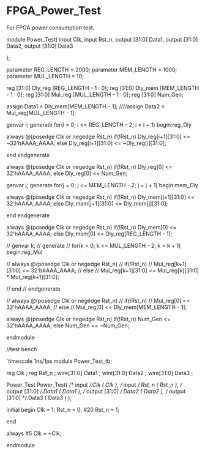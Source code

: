# FPGA_Power_Test
For FPGA power consumption test.


module Power_Test(
input               Clk,
input               Rst_n,
output  [31:0]      Data1,
output  [31:0]      Data2,
output  [31:0]      Data3

);

parameter REG_LENGTH = 2000;
parameter MEM_LENGTH = 1000;
parameter MUL_LENGTH = 10;

reg [31:0]  Dly_reg [REG_LENGTH - 1 : 0];
reg [31:0]  Dly_mem [MEM_LENGTH - 1 : 0];
reg [31:0]  Mul_reg [MUL_LENGTH - 1 : 0];
reg [31:0]  Num_Gen;


assign Data1 = Dly_mem[MEM_LENGTH - 1];
////assign Data2 = Mul_reg[MUL_LENGTH - 1];




genvar i;
generate
	for(i = 0; i <= REG_LENGTH - 2; i = i + 1) begin:reg_Dly

always @(posedge Clk or negedge Rst_n)
    if(!Rst_n)
        Dly_reg[i+1][31:0] <= ~32'hAAAA_AAAA;
    else
        Dly_reg[i+1][31:0] <= ~Dly_reg[i][31:0];
        

end
endgenerate

always @(posedge Clk or negedge Rst_n)
    if(!Rst_n)
        Dly_reg[0] <= 32'hAAAA_AAAA;
    else
        Dly_reg[0] <= Num_Gen;



genvar j;
generate
	for(j = 0; j <= MEM_LENGTH - 2; j = j + 1) begin:mem_Dly

always @(posedge Clk or negedge Rst_n)
    if(!Rst_n)
        Dly_mem[j+1][31:0] <= 32'hAAAA_AAAA;
    else
        Dly_mem[j+1][31:0] <= Dly_mem[j][31:0];
        

end
endgenerate


always @(posedge Clk or negedge Rst_n)
    if(!Rst_n)
        Dly_mem[0] <= 32'hAAAA_AAAA;
    else
        Dly_mem[0] <= Dly_reg[REG_LENGTH - 1];


// genvar k;
// generate
// 	for(k = 0; k <= MUL_LENGTH - 2; k = k + 1) begin:reg_Mul

// always @(posedge Clk or negedge Rst_n)
//     if(!Rst_n)
//         Mul_reg[k+1][31:0] <= 32'hAAAA_AAAA;
//     else
//         Mul_reg[k+1][31:0] <= Mul_reg[k][31:0] * Mul_reg[k+1][31:0];
        

// end
// endgenerate

// always @(posedge Clk or negedge Rst_n)
//     if(!Rst_n)
//         Mul_reg[0] <= 32'hAAAA_AAAA;
//     else
//         Mul_reg[0] <= Dly_mem[MEM_LENGTH - 1];





always @(posedge Clk or negedge Rst_n)
    if(!Rst_n)
        Num_Gen <= 32'hAAAA_AAAA;
    else
        Num_Gen <= ~Num_Gen;





endmodule



//test bench

`timescale 1ns/1ps
module Power_Test_tb;

reg         Clk     ;
reg         Rst_n   ;
wire[31:0]  Data1   ;
wire[31:0]  Data2   ;
wire[31:0]  Data3   ;

Power_Test Power_Test(
/*  input               */.Clk      (   Clk     ),
/*  input               */.Rst_n    (   Rst_n   ),
/*  output  [31:0]      */.Data1    (   Data1   ),
/*  output  [31:0]      */.Data2    (   Data2   ),
/*  output  [31:0]      */.Data3    (   Data3   )
);

initial begin
Clk     =   1;
Rst_n   =   0;
#20
Rst_n   =   1;

end

always #5 Clk = ~Clk;

endmodule

